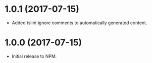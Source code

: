 # 1.0.1 (2017-07-15)

- Added tslint ignore comments to automatically generated content.

# 1.0.0 (2017-07-15)

- Initial release to NPM.
